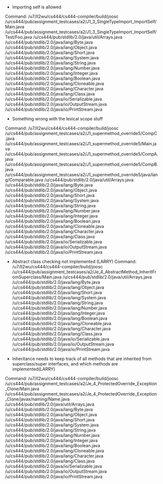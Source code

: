 - Importing self is allowed 

Command: /u7/ll2wu/cs444/cs444-compiler/build/joosc /u/cs444/pub/assignment_testcases/a2/J1_3_SingleTypeImport_ImportSelf/Main.java /u/cs444/pub/assignment_testcases/a2/J1_3_SingleTypeImport_ImportSelf/Test/Foo.java /u/cs444/pub/stdlib/2.0/java/util/Arrays.java /u/cs444/pub/stdlib/2.0/java/lang/Byte.java /u/cs444/pub/stdlib/2.0/java/lang/Object.java /u/cs444/pub/stdlib/2.0/java/lang/Short.java /u/cs444/pub/stdlib/2.0/java/lang/System.java /u/cs444/pub/stdlib/2.0/java/lang/String.java /u/cs444/pub/stdlib/2.0/java/lang/Number.java /u/cs444/pub/stdlib/2.0/java/lang/Integer.java /u/cs444/pub/stdlib/2.0/java/lang/Boolean.java /u/cs444/pub/stdlib/2.0/java/lang/Cloneable.java /u/cs444/pub/stdlib/2.0/java/lang/Character.java /u/cs444/pub/stdlib/2.0/java/lang/Class.java /u/cs444/pub/stdlib/2.0/java/io/Serializable.java /u/cs444/pub/stdlib/2.0/java/io/OutputStream.java /u/cs444/pub/stdlib/2.0/java/io/PrintStream.java

- Something wrong with the lexical scope stuff

Command: /u7/ll2wu/cs444/cs444-compiler/build/joosc /u/cs444/pub/assignment_testcases/a2/J1_supermethod_override5/CompC.java /u/cs444/pub/assignment_testcases/a2/J1_supermethod_override5/Main.java /u/cs444/pub/assignment_testcases/a2/J1_supermethod_override5/CompA.java /u/cs444/pub/assignment_testcases/a2/J1_supermethod_override5/CompB.java /u/cs444/pub/assignment_testcases/a2/J1_supermethod_override5/java/lang/Comparable.java /u/cs444/pub/stdlib/2.0/java/util/Arrays.java /u/cs444/pub/stdlib/2.0/java/lang/Byte.java /u/cs444/pub/stdlib/2.0/java/lang/Object.java /u/cs444/pub/stdlib/2.0/java/lang/Short.java /u/cs444/pub/stdlib/2.0/java/lang/System.java /u/cs444/pub/stdlib/2.0/java/lang/String.java /u/cs444/pub/stdlib/2.0/java/lang/Number.java /u/cs444/pub/stdlib/2.0/java/lang/Integer.java /u/cs444/pub/stdlib/2.0/java/lang/Boolean.java /u/cs444/pub/stdlib/2.0/java/lang/Cloneable.java /u/cs444/pub/stdlib/2.0/java/lang/Character.java /u/cs444/pub/stdlib/2.0/java/lang/Class.java /u/cs444/pub/stdlib/2.0/java/io/Serializable.java /u/cs444/pub/stdlib/2.0/java/io/OutputStream.java /u/cs444/pub/stdlib/2.0/java/io/PrintStream.java

- Abstract class checking not implemented (LARRY)
Command: /u7/ll2wu/cs444/cs444-compiler/build/joosc /u/cs444/pub/assignment_testcases/a2/Je_4_AbstractMethod_InheritFromSuperclass/Main.java /u/cs444/pub/stdlib/2.0/java/util/Arrays.java /u/cs444/pub/stdlib/2.0/java/lang/Byte.java /u/cs444/pub/stdlib/2.0/java/lang/Object.java /u/cs444/pub/stdlib/2.0/java/lang/Short.java /u/cs444/pub/stdlib/2.0/java/lang/System.java /u/cs444/pub/stdlib/2.0/java/lang/String.java /u/cs444/pub/stdlib/2.0/java/lang/Number.java /u/cs444/pub/stdlib/2.0/java/lang/Integer.java /u/cs444/pub/stdlib/2.0/java/lang/Boolean.java /u/cs444/pub/stdlib/2.0/java/lang/Cloneable.java /u/cs444/pub/stdlib/2.0/java/lang/Character.java /u/cs444/pub/stdlib/2.0/java/lang/Class.java /u/cs444/pub/stdlib/2.0/java/io/Serializable.java /u/cs444/pub/stdlib/2.0/java/io/OutputStream.java /u/cs444/pub/stdlib/2.0/java/io/PrintStream.java

- Inheritance needs to keep track of all methods that are inherited from superclass/super interfaces, and which methods are implemented(LARRY)

Command: /u7/ll2wu/cs444/cs444-compiler/build/joosc /u/cs444/pub/assignment_testcases/a2/Je_4_ProtectedOverride_Exception_Clone/Main.java /u/cs444/pub/assignment_testcases/a2/Je_4_ProtectedOverride_Exception_Clone/javax/naming/Name.java /u/cs444/pub/stdlib/2.0/java/util/Arrays.java /u/cs444/pub/stdlib/2.0/java/lang/Byte.java /u/cs444/pub/stdlib/2.0/java/lang/Object.java /u/cs444/pub/stdlib/2.0/java/lang/Short.java /u/cs444/pub/stdlib/2.0/java/lang/System.java /u/cs444/pub/stdlib/2.0/java/lang/String.java /u/cs444/pub/stdlib/2.0/java/lang/Number.java /u/cs444/pub/stdlib/2.0/java/lang/Integer.java /u/cs444/pub/stdlib/2.0/java/lang/Boolean.java /u/cs444/pub/stdlib/2.0/java/lang/Cloneable.java /u/cs444/pub/stdlib/2.0/java/lang/Character.java /u/cs444/pub/stdlib/2.0/java/lang/Class.java /u/cs444/pub/stdlib/2.0/java/io/Serializable.java /u/cs444/pub/stdlib/2.0/java/io/OutputStream.java /u/cs444/pub/stdlib/2.0/java/io/PrintStream.java

